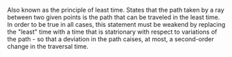 Also known as the principle of least time. States that the path taken by a ray between two given points is the path that can be traveled in the least time. In order to be true in all cases, this statement must be weakend by replacing the "least" time with a time that is statrionary with respect to variations of the path - so that a deviation in the path caises, at most, a second-order change in the traversal time.